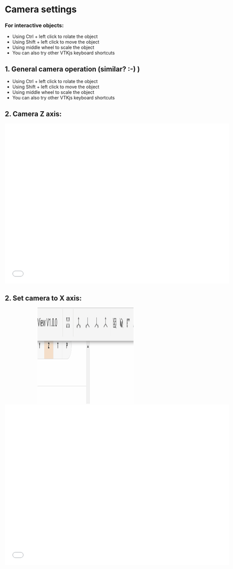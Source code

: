 # Camera settings


### For interactive objects:
* Using Ctrl + left click to rolate the object
* Using Shift + left click to move the object
* Using middle wheel to scale the object
* You can also try other VTKjs keyboard shortcuts

## 1. General camera operation (similar? :-) )

* Using Ctrl + left click to rolate the object
* Using Shift + left click to move the object
* Using middle wheel to scale the object
* You can also try other VTKjs keyboard shortcuts

## 2. Camera Z axis:
<div style="text-align: center;">
<iframe width=700, height=500 frameBorder=0 seamless="seamless" scrolling="no" src="/assets/html/camera.html"></iframe>
</div>


## 2. Set camera to X axis:

<div style="text-align: center;">
<img width=300, height=300 src="/assets/gif/camera_x.gif" draggable="false">
</div>

<div style="text-align: center;">
<iframe width=700, height=500 frameBorder=0 seamless="seamless" scrolling="no" src="/assets/html/camera_x.html"></iframe>
</div>
